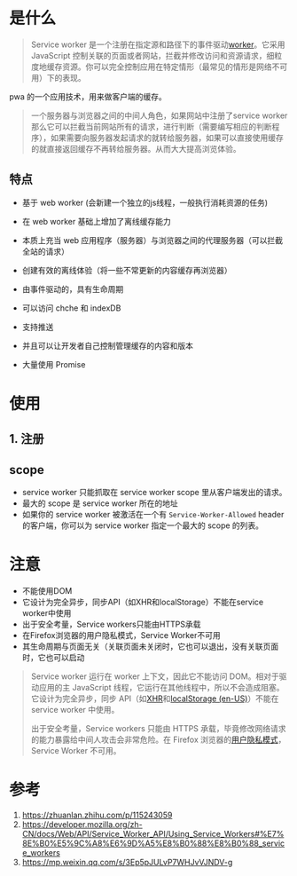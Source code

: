 # 是什么

> Service worker 是一个注册在指定源和路径下的事件驱动[worker](https://developer.mozilla.org/zh-CN/docs/Web/API/Worker)。它采用 JavaScript 控制关联的页面或者网站，拦截并修改访问和资源请求，细粒度地缓存资源。你可以完全控制应用在特定情形（最常见的情形是网络不可用）下的表现。

pwa 的一个应用技术，用来做客户端的缓存。

> 一个服务器与浏览器之间的中间人角色，如果网站中注册了service worker那么它可以拦截当前网站所有的请求，进行判断（需要编写相应的判断程序），如果需要向服务器发起请求的就转给服务器，如果可以直接使用缓存的就直接返回缓存不再转给服务器。从而大大提高浏览体验。

## 特点

* 基于 web worker (会新建一个独立的js线程，一般执行消耗资源的任务)

* 在 web worker 基础上增加了离线缓存能力
* 本质上充当 web 应用程序（服务器）与浏览器之间的代理服务器（可以拦截全站的请求）
* 创建有效的离线体验（将一些不常更新的内容缓存再浏览器）
* 由事件驱动的，具有生命周期
* 可以访问 chche 和 indexDB
* 支持推送
* 并且可以让开发者自己控制管理缓存的内容和版本
* 大量使用 Promise

# 使用

## 1. 注册



## scope

* service worker 只能抓取在 service worker scope 里从客户端发出的请求。
* 最大的 scope 是 service worker 所在的地址
* 如果你的 service worker 被激活在一个有 `Service-Worker-Allowed` header 的客户端，你可以为 service worker 指定一个最大的 scope 的列表。

# 注意

* 不能使用DOM
* 它设计为完全异步，同步API（如XHR和localStorage）不能在service worker中使用
* 出于安全考量，Service workers只能由HTTPS承载
* 在Firefox浏览器的用户隐私模式，Service Worker不可用
* 其生命周期与页面无关（关联页面未关闭时，它也可以退出，没有关联页面时，它也可以启动

> Service worker 运行在 worker 上下文，因此它不能访问 DOM。相对于驱动应用的主 JavaScript 线程，它运行在其他线程中，所以不会造成阻塞。它设计为完全异步，同步 API（如[XHR](https://developer.mozilla.org/zh-CN/docs/Web/API/XMLHttpRequest)和[localStorage (en-US)](https://developer.mozilla.org/en-US/docs/Web/API/Web_Storage_API)）不能在 service worker 中使用。
>
> 出于安全考量，Service workers 只能由 HTTPS 承载，毕竟修改网络请求的能力暴露给中间人攻击会非常危险。在 Firefox 浏览器的[用户隐私模式](https://support.mozilla.org/zh-CN/kb/隐私浏览)，Service Worker 不可用。

# 参考

1. https://zhuanlan.zhihu.com/p/115243059
2. https://developer.mozilla.org/zh-CN/docs/Web/API/Service_Worker_API/Using_Service_Workers#%E7%8E%B0%E5%9C%A8%E6%9D%A5%E8%B0%88%E8%B0%88_service_workers
3. https://mp.weixin.qq.com/s/3Ep5pJULvP7WHJvVJNDV-g